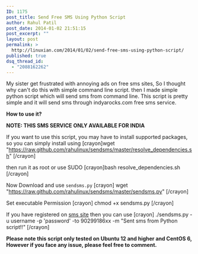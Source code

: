 ```yaml
---
ID: 1175
post_title: Send Free SMS Using Python Script
author: Rahul Patil
post_date: 2014-01-02 21:51:15
post_excerpt: ""
layout: post
permalink: >
  http://linuxian.com/2014/01/02/send-free-sms-using-python-script/
published: true
dsq_thread_id:
  - "2088162262"
---
```

My sister get frustrated with annoying ads on free sms sites, So I thought why can't do this with  simple command line script. then I made simple python script which will send sms from command line. This script is pretty simple and it will send sms through indyarocks.com free sms service.


<strong>
How to use it?</strong>

<strong>NOTE: THIS SMS SERVICE ONLY AVAILABLE FOR INDIA </strong>

If you want to use this script, you may have to install supported packages, so you can simply install using 
[crayon]wget "https://raw.github.com/rahulinux/sendsms/master/resolve_dependencies.sh" [/crayon]

then run it as root or use SUDO 
[crayon]bash resolve_dependencies.sh [/crayon]

Now Download and use  `sendsms.py`
[crayon]
wget "https://raw.github.com/rahulinux/sendsms/master/sendsms.py"
[/crayon]

Set executable Permission 
[crayon]
chmod +x sendsms.py
[/crayon]

If you have registered on <a href="http://indyarocks.com/registration">sms site</a> then you can use 
[crayon]
./sendsms.py -u username -p 'password' -to 90299186xx -m "Sent sms from Python script!!"
[/crayon]


<strong>Please note this script only tested on Ubuntu 12 and higher and CentOS 6, However if you face any issue, please feel free to comment. </strong>